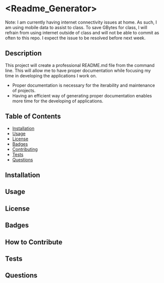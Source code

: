 # <Readme_Generator>
Note: I am currently having internet connectivity issues at home. As such, I am using mobile data to assist to class. To save GBytes for class, I will refrain from using internet outside of class and will not be able to commit as often to this repo. I expect the issue to be resolved before next week.

## Description
This project will create a professional README.md file from the command line. This will allow me to have proper documentation while focusing my time in developing the applications I work on.
- Proper documentation is necessary for the iterability and maintenance of projects.
- Having an efficient way of generating proper documentation enables more time for the developing of applications.

## Table of Contents
  - [Installation](#installation) 
  - [Usage](#usage) 
  - [License](#license)
  - [Badges](#badges) 
  - [Contributing](#how-to-contribute) 
  - [Tests](#tests) 
  - [Questions](#questions)

## Installation
    
## Usage

## License

## Badges

## How to Contribute

## Tests

## Questions
